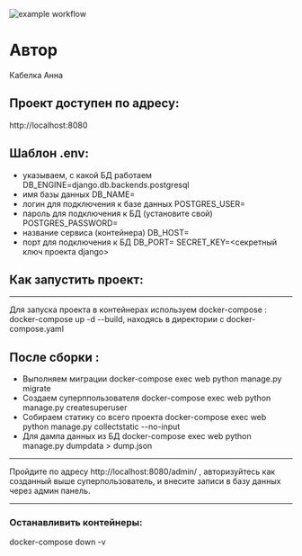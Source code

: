 ![example workflow](https://github.com/CreedOfFear/yamdb_final/actions/workflows/yamdb_workflow.yml/badge.svg)

#  Автор
Кабелка Анна

## Проект доступен по адресу: 

http://localhost:8080

## Шаблон .env:

+  указываем, с какой БД работаем
DB_ENGINE=django.db.backends.postgresql
+  имя базы данных
DB_NAME=
+ логин для подключения к базе данных
POSTGRES_USER=
+  пароль для подключения к БД (установите свой)
POSTGRES_PASSWORD=
+ название сервиса (контейнера)
DB_HOST=
+ порт для подключения к БД
DB_PORT=
SECRET_KEY=<секретный ключ проекта django> 

## Как запустить проект:
______

Для запуска проекта в контейнерах используем docker-compose : docker-compose up -d --build, находясь в директории с docker-compose.yaml

## После сборки :

+ Выполняем миграции
docker-compose exec web python manage.py migrate
+ Создаем суперппользователя
docker-compose exec web python manage.py createsuperuser
+ Собираем статику со всего проекта
docker-compose exec web python manage.py collectstatic --no-input
+ Для дампа данных из БД
docker-compose exec web python manage.py dumpdata > dump.json

___

Пройдите по адресу http://localhost:8080/admin/ , авторизуйтесь как созданный выше суперпользователь, и внесите записи в базу данных через админ панель.
___


### Останавливить контейнеры:
docker-compose down -v